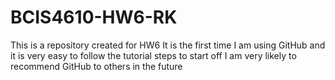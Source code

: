# BCIS4610-HW6-RK
This is a repository created for HW6
It is the first time I am using GitHub and it is very easy to follow the tutorial steps to start off
I am very likely to recommend GitHub to others in the future 
